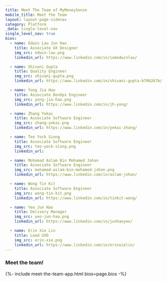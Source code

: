 ```yaml
---
title: Meet The Team of MyMoneySense
mobile_title: Meet the Team
layout: layout-page-sidenav
category: Platform
_data: single-level-nav
single_level_nav: true
bios:
  - name: Edwin Lau Jun Hao
    title: Associate UX Designer
    img_src: edwin-lau.png
    linkedin_url: https://www.linkedin.com/in/iamedwinlau/

  - name: Shivani Gupta
    title: Quality Engineer
    img_src: shivani-gupta.png
    linkedin_url: https://www.linkedin.com/in/shivani-gupta-b70b267b/

  - name: Yong Jia Hao
    title: Associate DevOps Engineer
    img_src: yong-jia-hao.png
    linkedin_url: https://www.linkedin.com/in/jh-yong/

  - name: Zhang Yekai
    title: Associate Software Engineer
    img_src: zhang-yekai.png
    linkedin_url: https://www.linkedin.com/in/yekai-zhang/

  - name: Teo Yock Siong
    title: Associate Software Engineer
    img_src: teo-yock-siong.png
    linkedin_url:

  - name: Mohamad Aslam Bin Mohamed Johan
    title: Associate Software Engineer
    img_src: mohamad-aslam-bin-mohamed-johan.png
    linkedin_url: https://www.linkedin.com/in/aslam-johan/

  - name: Wong Tin Kit
    title: Associate Software Engineer
    img_src: wong-tin-kit.png
    linkedin_url: https://www.linkedin.com/in/tinkit-wong/

  - name: Yeo Jun Hao
    title: Delivery Manager
    img_src: yeo-jun-hao.png
    linkedin_url: https://www.linkedin.com/in/junhaoyeo/

  - name: Erin Xie Lin
    title: Lead UXD
    img_src: erin-xie.png
    linkedin_url: https://www.linkedin.com/in/erinxielin/
---
```


### Meet the team!
{%- include meet-the-team-app.html bios=page.bios -%}